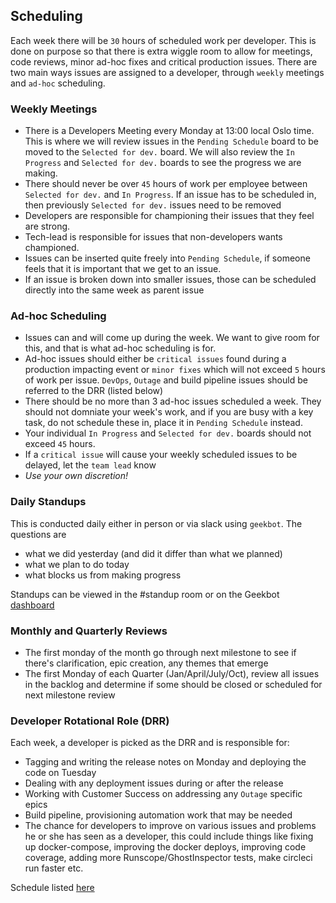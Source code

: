 ## Scheduling

Each week there will be `30` hours of scheduled work per developer.  This is done on purpose so that there is extra wiggle room to allow for meetings, code reviews, minor ad-hoc fixes and critical production issues.  There are two main ways issues are assigned to a developer, through `weekly` meetings and `ad-hoc` scheduling.

### Weekly Meetings

* There is a Developers Meeting every Monday at 13:00 local Oslo time.  This is where we will review issues in the `Pending Schedule` board to be moved to the `Selected for dev.` board.  We will also review the `In Progress` and `Selected for dev.` boards to see the progress we are making.
* There should never be over `45` hours of work per employee between `Selected for dev.` and `In Progress`.  If an issue has to be scheduled in, then previously `Selected for dev.` issues need to be removed
* Developers are responsible for championing their issues that they feel are strong.
* Tech-lead is responsible for issues that non-developers wants championed.
* Issues can be inserted quite freely into `Pending Schedule`, if someone feels that it is important that we get to an issue.
* If an issue is broken down into smaller issues, those can be scheduled directly into the same week as parent issue

### Ad-hoc Scheduling

* Issues can and will come up during the week.  We want to give room for this, and that is what ad-hoc scheduling is for.
* Ad-hoc issues should either be `critical issues` found during a production impacting event or `minor fixes` which will not exceed `5` hours of work per issue.  `DevOps`, `Outage` and build pipeline issues should be referred to the DRR (listed below)
* There should be no more than 3 ad-hoc issues scheduled a week.  They should not domniate your week's work, and if you are busy with a key task, do not schedule these in, place it in `Pending Schedule` instead.
* Your individual `In Progress` and `Selected for dev.` boards should not exceed `45` hours.
* If a `critical issue` will cause your weekly scheduled issues to be delayed, let the `team lead` know
* _Use your own discretion!_

### Daily Standups

This is conducted daily either in person or via slack using `geekbot`.  The questions are

* what we did yesterday (and did it differ than what we planned)
* what we plan to do today
* what blocks us from making progress

Standups can be viewed in the #standup room or on the Geekbot [dashboard](https://geekbot.io/dashboard/login/usr_591a1bbe104d47.81828829)

### Monthly and Quarterly Reviews

* The first monday of the month go through next milestone to see if there's clarification, epic creation, any themes that emerge
* The first Monday of each Quarter (Jan/April/July/Oct), review all issues in the backlog and determine if some should be closed or scheduled for next milestone review

### Developer Rotational Role (DRR)

Each week, a developer is picked as the DRR and is responsible for:

* Tagging and writing the release notes on Monday and deploying the code on Tuesday
* Dealing with any deployment issues during or after the release
* Working with Customer Success on addressing any `Outage` specific epics
* Build pipeline, provisioning automation work that may be needed
* The chance for developers to improve on various issues and problems he or she has seen as a developer, this could include things like fixing up docker-compose, improving the docker deploys, improving code coverage, adding more Runscope/GhostInspector tests, make circleci run faster etc.

Schedule listed [here](https://docs.google.com/spreadsheets/d/12d391UI6M_XgzUhdzK1K4F-ESwMZb2LfN3-FWBIA0lI/edit#gid=0)
